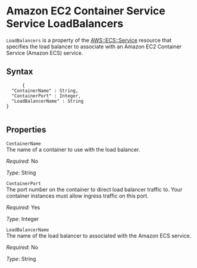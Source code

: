Amazon EC2 Container Service Service LoadBalancers
==================================================

`LoadBalancers` is a property of the [AWS::ECS::Service](aws-resource-ecs-service.html "AWS::ECS::Service") resource that specifies the load balancer to associate with an Amazon EC2 Container Service (Amazon ECS) service.

Syntax
------

``` {.programlisting}
      {
  "ContainerName" : String,
  "ContainerPort" : Integer,
  "LoadBalancerName" : String
}
    
```

Properties
----------

 `ContainerName`   
The name of a container to use with the load balancer.

*Required*: No

*Type*: String

 `ContainerPort`   
The port number on the container to direct load balancer traffic to. Your container instances must allow ingress traffic on this port.

*Required*: Yes

*Type*: Integer

 `LoadBalancerName`   
The name of the load balancer to associated with the Amazon ECS service.

*Required*: No

*Type*: String


